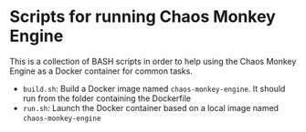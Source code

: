 # Scripts for running Chaos Monkey Engine

This is a collection of BASH scripts in order to help using the Chaos Monkey Engine as a Docker container for common tasks.


- `build.sh`: Build a Docker image named `chaos-monkey-engine`. It should run from the folder containing the Dockerfile
- `run.sh`: Launch the Docker container based on a local image named `chaos-monkey-engine`
